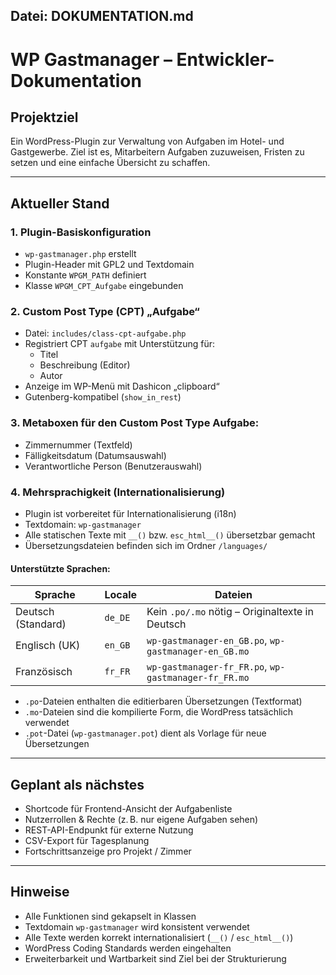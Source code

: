 ## Datei: DOKUMENTATION.md

# WP Gastmanager – Entwickler-Dokumentation

## Projektziel

Ein WordPress-Plugin zur Verwaltung von Aufgaben im Hotel- und Gastgewerbe.
Ziel ist es, Mitarbeitern Aufgaben zuzuweisen, Fristen zu setzen und eine einfache Übersicht zu schaffen.

---

## Aktueller Stand

### 1. Plugin-Basiskonfiguration
- `wp-gastmanager.php` erstellt
- Plugin-Header mit GPL2 und Textdomain
- Konstante `WPGM_PATH` definiert
- Klasse `WPGM_CPT_Aufgabe` eingebunden

### 2. Custom Post Type (CPT) „Aufgabe“
- Datei: `includes/class-cpt-aufgabe.php`
- Registriert CPT `aufgabe` mit Unterstützung für:
  - Titel
  - Beschreibung (Editor)
  - Autor
- Anzeige im WP-Menü mit Dashicon „clipboard“
- Gutenberg-kompatibel (`show_in_rest`)

### 3. Metaboxen für den Custom Post Type Aufgabe:
- Zimmernummer (Textfeld)
- Fälligkeitsdatum (Datumsauswahl)
- Verantwortliche Person (Benutzerauswahl)

### 4. Mehrsprachigkeit (Internationalisierung)

- Plugin ist vorbereitet für Internationalisierung (i18n)
- Textdomain: `wp-gastmanager`
- Alle statischen Texte mit `__()` bzw. `esc_html__()` übersetzbar gemacht
- Übersetzungsdateien befinden sich im Ordner `/languages/`

#### Unterstützte Sprachen:

| Sprache            | Locale   | Dateien                                 |
|--------------------|----------|------------------------------------------|
| Deutsch (Standard) | `de_DE`  | Kein `.po/.mo` nötig – Originaltexte in Deutsch |
| Englisch (UK)      | `en_GB`  | `wp-gastmanager-en_GB.po`, `wp-gastmanager-en_GB.mo` |
| Französisch        | `fr_FR`  | `wp-gastmanager-fr_FR.po`, `wp-gastmanager-fr_FR.mo` |

- `.po`-Dateien enthalten die editierbaren Übersetzungen (Textformat)
- `.mo`-Dateien sind die kompilierte Form, die WordPress tatsächlich verwendet
- `.pot`-Datei (`wp-gastmanager.pot`) dient als Vorlage für neue Übersetzungen

---

## Geplant als nächstes

- Shortcode für Frontend-Ansicht der Aufgabenliste
- Nutzerrollen & Rechte (z. B. nur eigene Aufgaben sehen)
- REST-API-Endpunkt für externe Nutzung
- CSV-Export für Tagesplanung
- Fortschrittsanzeige pro Projekt / Zimmer

---

## Hinweise

- Alle Funktionen sind gekapselt in Klassen
- Textdomain `wp-gastmanager` wird konsistent verwendet
- Alle Texte werden korrekt internationalisiert (`__()` / `esc_html__()`)
- WordPress Coding Standards werden eingehalten
- Erweiterbarkeit und Wartbarkeit sind Ziel bei der Strukturierung